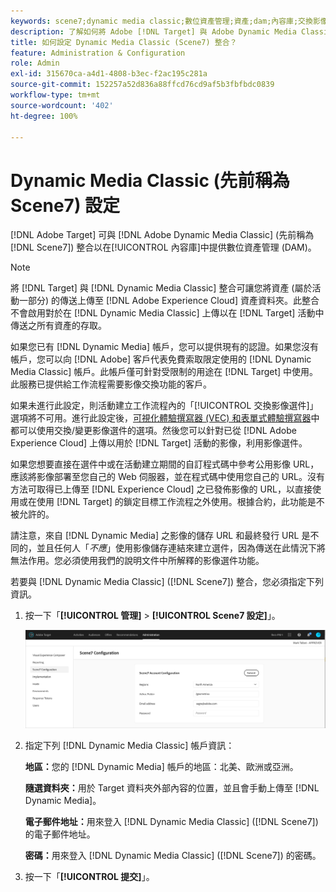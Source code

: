 ```yaml
---
keywords: scene7;dynamic media classic;數位資產管理;資產;dam;內容庫;交換影像
description: 了解如何將 Adobe [!DNL Target] 與 Adobe Dynamic Media Classic (先前稱為 Scene7) 整合以在內容庫中提供數位資產管理 (DAM)。
title: 如何設定 Dynamic Media Classic (Scene7) 整合？
feature: Administration & Configuration
role: Admin
exl-id: 315670ca-a4d1-4808-b3ec-f2ac195c281a
source-git-commit: 152257a52d836a88ffcd76cd9af5b3fbfbdc0839
workflow-type: tm+mt
source-wordcount: '402'
ht-degree: 100%

---
```


# Dynamic Media Classic (先前稱為 Scene7) 設定

[!DNL Adobe Target] 可與 [!DNL Adobe Dynamic Media Classic] (先前稱為 [!DNL Scene7]) 整合以在[!UICONTROL 內容庫]中提供數位資產管理 (DAM)。

>[!NOTE]
>
>將 [!DNL Target] 與 [!DNL Dynamic Media Classic] 整合可讓您將資產 (屬於活動一部分) 的傳送上傳至 [!DNL Adobe Experience Cloud] 資產資料夾。此整合不會啟用對於在 [!DNL Dynamic Media Classic]  上傳以在 [!DNL Target] 活動中傳送之所有資產的存取。

如果您已有 [!DNL Dynamic Media] 帳戶，您可以提供現有的認證。如果您沒有帳戶，您可以向 [!DNL Adobe] 客戶代表免費索取限定使用的 [!DNL Dynamic Media Classic] 帳戶。此帳戶僅可針對受限制的用途在 [!DNL Target] 中使用。此服務已提供給工作流程需要影像交換功能的客戶。

<!-- 
>[!NOTE]
>
>A restricted-use, free [!DNL Dynamic Media Classic] account for [!DNL Adobe Target] is no longer supported for new customers or new users. Existing sign-in credentials work as usual. 
-->

如果未進行此設定，則活動建立工作流程內的「[!UICONTROL 交換影像選件]」選項將不可用。進行此設定後，[可視化體驗撰寫器 (VEC) 和表單式體驗撰寫器](/help/main/c-experiences/experiences.md#concept_A2E10F6AFB3D4AEAB6951EE14688848D)中都可以使用交換/變更影像選件的選項。然後您可以針對已從 [!DNL Adobe Experience Cloud] 上傳以用於 [!DNL Target] 活動的影像，利用影像選件。

如果您想要直接在選件中或在活動建立期間的自訂程式碼中參考公用影像 URL，應該將影像部署至您自己的 Web 伺服器，並在程式碼中使用您自己的 URL。沒有方法可取得已上傳至 [!DNL Experience Cloud] 之已發佈影像的 URL，以直接使用或在使用 [!DNL Target] 的鎖定目標工作流程之外使用。根據合約，此功能是不被允許的。

請注意，來自 [!DNL Dynamic Media] 之影像的儲存 URL 和最終發行 URL 是不同的，並且任何人「*不應*」使用影像儲存連結來建立選件，因為傳送在此情況下將無法作用。您必須使用我們的說明文件中所解釋的影像選件功能。

若要與 [!DNL Dynamic Media Classic] ([!DNL Scene7]) 整合，您必須指定下列資訊。

1. 按一下「**[!UICONTROL 管理]** > **[!UICONTROL Scene7 設定]**」。

   ![Scene7 頁面](/help/main/administrating-target/assets/scene7.png)

1. 指定下列 [!DNL Dynamic Media Classic] 帳戶資訊：

   **地區：**&#x200B;您的 [!DNL Dynamic Media] 帳戶的地區：北美、歐洲或亞洲。

   **隨選資料夾：**&#x200B;用於 Target 資料夾外部內容的位置，並且會手動上傳至 [!DNL Dynamic Media]。

   **電子郵件地址：**&#x200B;用來登入 [!DNL Dynamic Media Classic] ([!DNL Scene7]) 的電子郵件地址。

   **密碼：**&#x200B;用來登入 [!DNL Dynamic Media Classic] ([!DNL Scene7]) 的密碼。

1. 按一下「**[!UICONTROL 提交]**」。
